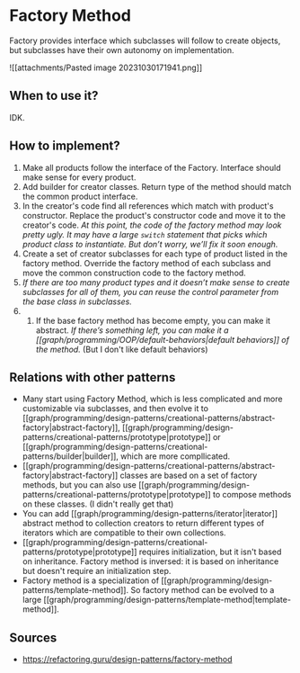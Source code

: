 # Factory Method

Factory provides interface which subclasses will follow to create objects, but subclasses have their own autonomy on implementation.

![[attachments/Pasted image 20231030171941.png]]

## When to use it?
IDK.

## How to implement?
1. Make all products follow the interface of the Factory. Interface should make sense for every product.
2. Add builder for creator classes. Return type of the method should match the common product interface.
3. In the creator's code find all references which match with product's constructor. Replace the product's constructor code and move it to the creator's code.
*At this point, the code of the factory method may look pretty ugly. It may have a large `switch` statement that picks which product class to instantiate. But don’t worry, we’ll fix it soon enough.*
4. Create a set of creator subclasses for each type of product listed in the factory method. Override the factory method of each subclass and move the common construction code to the factory method.
5. *If there are too many product types and it doesn’t make sense to create subclasses for all of them, you can reuse the control parameter from the base class in subclasses.*
6. 1. If the base factory method has become empty, you can make it abstract. *If there’s something left, you can make it a [[graph/programming/OOP/default-behaviors|default behaviors]] of the method.* (But I don't like default behaviors)

## Relations with other patterns
- Many start using Factory Method, which is less complicated and more customizable via subclasses, and then evolve it to [[graph/programming/design-patterns/creational-patterns/abstract-factory|abstract-factory]], [[graph/programming/design-patterns/creational-patterns/prototype|prototype]] or [[graph/programming/design-patterns/creational-patterns/builder|builder]], which are more compllicated.
- [[graph/programming/design-patterns/creational-patterns/abstract-factory|abstract-factory]] classes are based on a set of factory methods, but you can also use [[graph/programming/design-patterns/creational-patterns/prototype|prototype]] to compose methods on these classes. (I didn't really get that)
- You can add [[graph/programming/design-patterns/iterator|iterator]] abstract method to collection creators to return different types of iterators which are compatible to their own collections.
- [[graph/programming/design-patterns/creational-patterns/prototype|prototype]] requires initialization, but it isn't based on inheritance. Factory method is inversed: it is based on inheritance but doesn't require an initialization step.
- Factory method is a specialization of [[graph/programming/design-patterns/template-method]]. So factory method can be evolved to a large [[graph/programming/design-patterns/template-method|template-method]].

## Sources
- https://refactoring.guru/design-patterns/factory-method
